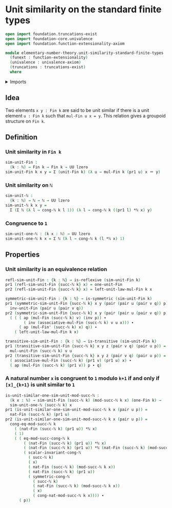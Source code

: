 # Unit similarity on the standard finite types

```agda
open import foundation.truncations-exist
open import foundation-core.univalence
open import foundation.function-extensionality-axiom

module elementary-number-theory.unit-similarity-standard-finite-types
  (funext : function-extensionality)
  (univalence : univalence-axiom)
  (truncations : truncations-exist)
  where
```

<details><summary>Imports</summary>

```agda
open import elementary-number-theory.congruence-natural-numbers funext univalence truncations
open import elementary-number-theory.modular-arithmetic-standard-finite-types funext univalence truncations
open import elementary-number-theory.multiplication-natural-numbers
open import elementary-number-theory.natural-numbers
open import elementary-number-theory.unit-elements-standard-finite-types funext univalence truncations

open import foundation.action-on-identifications-functions
open import foundation.binary-relations funext univalence truncations
open import foundation.dependent-pair-types
open import foundation.identity-types funext
open import foundation.universe-levels

open import univalent-combinatorics.standard-finite-types funext univalence truncations
```

</details>

## Idea

Two elements `x y : Fin k` are said to be unit similar if there is a unit
element `u : Fin k` such that `mul-Fin u x = y`. This relation gives a groupoid
structure on `Fin k`.

## Definition

### Unit similarity in `Fin k`

```agda
sim-unit-Fin :
  (k : ℕ) → Fin k → Fin k → UU lzero
sim-unit-Fin k x y = Σ (unit-Fin k) (λ u → mul-Fin k (pr1 u) x ＝ y)
```

### Unit similarity on `ℕ`

```agda
sim-unit-ℕ :
  (k : ℕ) → ℕ → ℕ → UU lzero
sim-unit-ℕ k x y =
  Σ (Σ ℕ (λ l → cong-ℕ k l 1)) (λ l → cong-ℕ k ((pr1 l) *ℕ x) y)
```

### Congruence to `1`

```agda
sim-unit-one-ℕ : (k x : ℕ) → UU lzero
sim-unit-one-ℕ k x = Σ ℕ (λ l → cong-ℕ k (l *ℕ x) 1)
```

## Properties

### Unit similarity is an equivalence relation

```agda
refl-sim-unit-Fin : {k : ℕ} → is-reflexive (sim-unit-Fin k)
pr1 (refl-sim-unit-Fin {succ-ℕ k} x) = one-unit-Fin
pr2 (refl-sim-unit-Fin {succ-ℕ k} x) = left-unit-law-mul-Fin k x

symmetric-sim-unit-Fin : {k : ℕ} → is-symmetric (sim-unit-Fin k)
pr1 (symmetric-sim-unit-Fin {succ-ℕ k} x y (pair (pair u (pair v q)) p)) =
  inv-unit-Fin (pair u (pair v q))
pr2 (symmetric-sim-unit-Fin {succ-ℕ k} x y (pair (pair u (pair v q)) p)) =
  ( ( ( ap (mul-Fin (succ-ℕ k) v) (inv p)) ∙
        ( inv (associative-mul-Fin (succ-ℕ k) v u x))) ∙
      ( ap (mul-Fin' (succ-ℕ k) x) q)) ∙
    ( left-unit-law-mul-Fin k x)

transitive-sim-unit-Fin : {k : ℕ} → is-transitive (sim-unit-Fin k)
pr1 (transitive-sim-unit-Fin {succ-ℕ k} x y z (pair v q) (pair u p)) =
  mul-unit-Fin (succ-ℕ k) v u
pr2 (transitive-sim-unit-Fin {succ-ℕ k} x y z (pair v q) (pair u p)) =
  ( associative-mul-Fin (succ-ℕ k) (pr1 v) (pr1 u) x) ∙
  ( ap (mul-Fin (succ-ℕ k) (pr1 v)) p ∙ q)
```

### A natural number `x` is congruent to `1` modulo `k+1` if and only if `[x]_{k+1}` is unit similar to `1`

```agda
is-unit-similar-one-sim-unit-mod-succ-ℕ :
  (k x : ℕ) → sim-unit-Fin (succ-ℕ k) (mod-succ-ℕ k x) (one-Fin k) →
  sim-unit-one-ℕ (succ-ℕ k) x
pr1 (is-unit-similar-one-sim-unit-mod-succ-ℕ k x (pair u p)) =
  nat-Fin (succ-ℕ k) (pr1 u)
pr2 (is-unit-similar-one-sim-unit-mod-succ-ℕ k x (pair u p)) =
  cong-eq-mod-succ-ℕ k
    ( (nat-Fin (succ-ℕ k) (pr1 u)) *ℕ x)
    ( 1)
    ( ( eq-mod-succ-cong-ℕ k
        ( (nat-Fin (succ-ℕ k) (pr1 u)) *ℕ x)
        ( (nat-Fin (succ-ℕ k) (pr1 u)) *ℕ (nat-Fin (succ-ℕ k) (mod-succ-ℕ k x)))
        ( scalar-invariant-cong-ℕ
          ( succ-ℕ k)
          ( x)
          ( nat-Fin (succ-ℕ k) (mod-succ-ℕ k x))
          ( nat-Fin (succ-ℕ k) (pr1 u))
          ( symmetric-cong-ℕ
            ( succ-ℕ k)
            ( nat-Fin (succ-ℕ k) (mod-succ-ℕ k x))
            ( x)
            ( cong-nat-mod-succ-ℕ k x)))) ∙
      ( p))
```
